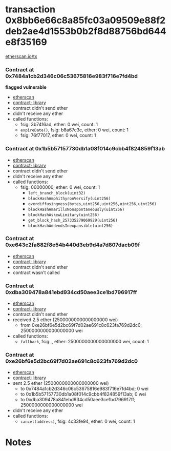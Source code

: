 # transaction 0x8bb6e66c8a85fc03a09509e88f2deb2ae4d1553b0b2f8d88756bd644e8f35169

[etherscan.io/tx](https://etherscan.io/tx/0x8bb6e66c8a85fc03a09509e88f2deb2ae4d1553b0b2f8d88756bd644e8f35169)


### Contract at 0x7484a1cb2d346c06c53675816e983f716e7fd4bd

**flagged vulnerable**

* [etherscan](https://etherscan.io/address/0x7484a1cb2d346c06c53675816e983f716e7fd4bd)
* [contract-library](https://contract-library.com/contracts/Ethereum/7484a1cb2d346c06c53675816e983f716e7fd4bd)
* contract didn't send ether
* didn't receive any ether
* called functions:
    * fsig: 3b7416ad, ether: 0 wei, count: 1
    * `expireDate()`, fsig: b8a67c3c, ether: 0 wei, count: 1
    * fsig: 76f77017, ether: 0 wei, count: 1


### Contract at 0x1b5b57157730db1a08f014c9cbb4f824859f13ab

* [etherscan](https://etherscan.io/address/0x1b5b57157730db1a08f014c9cbb4f824859f13ab)
* [contract-library](https://contract-library.com/contracts/Ethereum/1b5b57157730db1a08f014c9cbb4f824859f13ab)
* contract didn't send ether
* didn't receive any ether
* called functions:
    * fsig: 00000000, ether: 0 wei, count: 1
        * `left_branch_block(uint32)`
        * `blockHashAmphithyronVersify(uint256)`
        * `overdiffusingness(bytes,uint256,uint256,uint256,uint256)`
        * `blockHashAmarilloNonspontaneously(uint256)`
        * `blockHashAskewLimitary(uint256)`
        * `get_block_hash_257335279069929(uint256)`
        * `blockHashAddendsInexpansible(uint256)`


### Contract at 0xe643c2fa882f8e54b440d3eb9d4a7d807dacb09f

* [etherscan](https://etherscan.io/address/0xe643c2fa882f8e54b440d3eb9d4a7d807dacb09f)
* [contract-library](https://contract-library.com/contracts/Ethereum/e643c2fa882f8e54b440d3eb9d4a7d807dacb09f)
* contract didn't send ether
* contract wasn't called


### Contract at 0xdba309478a841ebd934cd50aee3ce1bd796917ff

* [etherscan](https://etherscan.io/address/0xdba309478a841ebd934cd50aee3ce1bd796917ff)
* [contract-library](https://contract-library.com/contracts/Ethereum/dba309478a841ebd934cd50aee3ce1bd796917ff)
* contract didn't send ether
* received 2.5 ether (2500000000000000000 wei)
    * from 0xe26bf6e5d2bc69f7d02ae691c8c623fa769d2dc0; 2500000000000000000 wei
* called functions:
    * `fallback`, fsig: , ether: 2500000000000000000 wei, count: 1


### Contract at 0xe26bf6e5d2bc69f7d02ae691c8c623fa769d2dc0

* [etherscan](https://etherscan.io/address/0xe26bf6e5d2bc69f7d02ae691c8c623fa769d2dc0)
* [contract-library](https://contract-library.com/contracts/Ethereum/e26bf6e5d2bc69f7d02ae691c8c623fa769d2dc0)
* sent 2.5 ether (2500000000000000000 wei)
    * to 0x7484a1cb2d346c06c53675816e983f716e7fd4bd; 0 wei
    * to 0x1b5b57157730db1a08f014c9cbb4f824859f13ab; 0 wei
    * to 0xdba309478a841ebd934cd50aee3ce1bd796917ff; 2500000000000000000 wei
* didn't receive any ether
* called functions:
    * `cancel(address)`, fsig: 4c33fe94, ether: 0 wei, count: 1

# Notes

